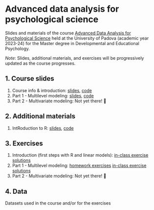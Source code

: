 # Advanced data analysis for psychological science
Slides and materials of the course [Advanced Data Analysis for Psychological Science](https://en.didattica.unipd.it/off/2022/LM/PS/PS1090/002PD/PSQ1096300/N0) held at the University of Padova (academic year 2023-24) for the Master degree in Developmental and Educational Psychology.

*Note*: Slides, additional materials, and exercises will be progressively updated as the course progresses.

## 1. Course slides
1. Course info & introduction: [slides](https://github.com/Luca-Menghini/advancedDataAnalysis-course/blob/main/1-course-slides/1-intro.pdf), [code](https://github.com/Luca-Menghini/advancedDataAnalysis-course/blob/main/1-course-slides/1-intro.Rmd)
4. Part 1 - Multilevel modeling: [slides](https://github.com/Luca-Menghini/advancedDataAnalysis-course/blob/main/1-course-slides/2-multilevel.pdf), [code](https://github.com/Luca-Menghini/advancedDataAnalysis-course/blob/main/1-course-slides/2-multilevel.Rmd)
5. Part 2 - Multivariate modeling: Not yet there! 🤷

## 2. Additional materials
1. IntRoduction to R: [slides](https://github.com/Luca-Menghini/advancedDataAnalysis-course/blob/main/2-extra-slides/R-intro.pdf), [code](https://github.com/Luca-Menghini/advancedDataAnalysis-course/blob/main/2-extra-slides/R-intro.Rmd)

## 3. Exercises
1. Introduction (first steps with R and linear models): [in-class exercise solutions](https://github.com/Luca-Menghini/advancedDataAnalysis-course/blob/main/3-exercises/in-class-solutions.R)
2. Part 1 - Multilevel modeling: [homework exercises](https://github.com/Luca-Menghini/advancedDataAnalysis-course/blob/main/3-exercises/exeRcises.pdf) [in-class exercise solutions](https://github.com/Luca-Menghini/advancedDataAnalysis-course/blob/main/3-exercises/in-class-solutions.R)
3. Part 2 - Multivariate modeling: Not yet there! 🤷

## 4. Data
Datasets used in the course and/or for the exercises

